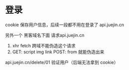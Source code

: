 # 登录
cookie  保存用户信息，后续一段都不用在登录了
api.juejin.cn

另外一个 黑客域名下面 请求api.juejin.cn
1. xhr fetch 跨域不能伪造这个请求
2. GET: script img link POST: from 就能伪造出来

api.juejin.cn/delete/01  验证用户（后端无法拿到 cookie）